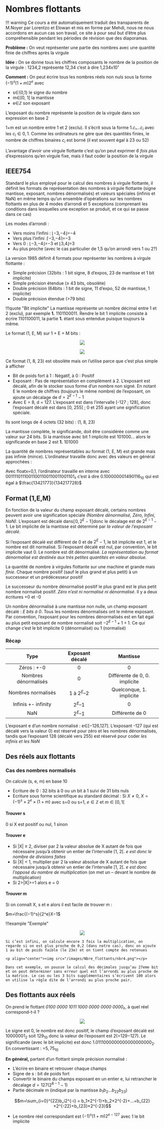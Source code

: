 ﻿# Nombres flottants

!!! warning 
    Ce cours a été automatiquement traduit des transparents de M.Noyer par
    Lorentzo et Elowan et mis en forme par Mehdi, nous ne nous accordons en aucun cas son travail, ce
    site à pour seul but d’être plus compréhensible pendant les périodes de
    révision que des diaporamas.

**Problème :** On veut représenter une partie des nombres avec une quantité finie de chiffres après la virgule

**Idée :** On se donne tous les chiffres composants le nombre de la position de la virgule : 1234,2 représente 12,34 c’est à dire 1,234x10¹

**Comment :** On peut écrire tous les nombres réels non nuls sous la forme $(−1)^s(1+m)2^e$ avec

- s∈{0,1} le signe du nombre
- m∈[0, 1[ la mantisse
- e∈ℤ son exposant

L’exposant du nombre représente la position de la virgule dans son expression en base 2

1+m est un nombre entre 1 et 2 (exclu). Il s’écrit sous la forme $1.c₁...c_i$ avec les $c_i∈{0,1}$. Comme les ordinateurs ne gère que des quantités finies, le nombre de chiffres binaires $c_i$ est borné (il est souvent égal à 23 ou 52)

L’avantage d’avoir une virgule flottante c’est qu’on peut exprimer *6 fois plus* d’expressions qu’en virgule fixe, mais il faut coder la position de la virgule

## IEEE754

Standard le plus employé pour le calcul des nombres à virgule flottante, il définit les formats de représentation des nombres à virgule flottante (signe mantisse, exposant, nombres dénormalisés) et valeurs spéciales (infinis et NaN) en même temps qu’un ensemble d’opérations sur les nombres flottants en plus de 4 modes d’arrondi et 5 exceptions (comprenant les conditions dans lesquelles une exception se produit, et ce qui se passe dans ce cas)

Les modes d’arrondi :

- Vers moins l’infini : ⌊−3,−4⌋=−4  
- Vers plus l’infini :⌈−3,−4⌉=−3
- Vers 0 : ⌊−3,−4⌋=−3 et ⌊3,4⌋=3
- Au plus proche (avec le cas particulier de 1,5 qu’on arrondi vers 1 ou 2?)

La version 1985 définit 4 formats pour représenter les nombres à virgule flottante :

- Simple précision (32bits : 1 bit signe, 8 d’expos, 23 de mantisse et 1 bit implicite)
- Simple précision étendue (≥ 43 bits, obsolète)
- Double précision (64bits : 1 bit de signe, 11 d’expo, 52 de mantisse, 1 implicite)
- Double précision étendue (>79 bits)

!!!quote "Bit implicite"
    La mantisse représente un nombre décimal entre 1 et 2 (exclu), par exemple **1.** 1101100011. Rendre le bit 1 implicite consiste à écrire 1101100011, la partie **1.** étant sous entendue puisque toujours la même.

Le format (1, E, M) sur 1 + E + M bits :

<p align="center"><img src="/images/Nbre_flottants/nbr1.png"></p>
<p align="center"><img src="/images/Nbre_flottants/nbr2.png"></p>

Ce format (1, 8, 23) est obsolète mais on l’utilise parce que c’est plus simple à afficher

- Bit de poids fort à 1 : Négatif, à 0 : Positif
- Exposant : Pas de représentation en complément à 2. L’exposant est décalé, afin de le stocker sous forme d’un nombre non signé. En notant E le nombre de chiffres (toujours le même nombre) de l’exposant, on ajoute un décalage de $d=2^{E−1}−1$
- Avec E = 8, d = 127. L’exposant est dans l’intervalle [-127 ; 128], donc l’exposant décalé est dans [0, 255] ; 0 et 255 ayant une signification spéciale.

Ils sont longs de 4 octets (32 bits) : (1, 8, 23)

La mantisse complète, le significande, doit être considérée comme une valeur sur 24 bits. Si la mantisse avec bit 1 implicite est 101000… alors le significande en base 2 est **1.** 101000

La quantité de nombres représentables au format (1, E, M) est grande mais pas infinie (mince). L’ordinateur travaille donc avec des valeurs en général approchées :

Avec floatx=0,1, l’ordinateur travaille en interne avec $00111101110011001100110011001101₂$ c’est à dire $0.100000001490116_{10}$ qui est égal à $\frac{13421773}{134217728}$

## Format (1,E,M)

En fonction de la valeur du champ exposant décalé, certains nombres peuvent avoir une signification spéciale *(Nombre dénormalisé, Zéro, Infini, NaN)*. L’exposant est décalé dans$⟦0,2^E−1⟧$donc le décalage est de $2^{E−1}−1$. Le bit implicite de la mantisse est déterminé par *la valeur de l’exposant décalé*.

Si l’exposant décalé est différent de 0 et de $2^E−1$, le bit implicite est 1, et le nombre est dit normalisé. Si l’exposant décalé est nul, par convention, le bit implicite vaut 0. Le nombre est dit dénormalisé. *La représentation au format dénormalisé est destinée aux très petites quantités en valeur absolue.*

La quantité de nombre à virgules flottante sur une machine et grande mais *finie*. Chaque nombre positif (sauf le plus grand et plus petit) à un successeur et un prédécesseur positif

Le successeur du nombre dénormalisé positif le plus grand est le plus petit nombre normalisé positif. *Zéro n’est ni normalisé ni dénormalisé*. Il y a deux écritures +0 et -0

Un nombre dénormalisé à une mantisse non nulle, un champ exposant décalé : *E bits à 0*. Tous les nombres dénormalisés ont le même exposant. Par convention, l’exposant pour les nombres dénormalisés est en fait égal au plus petit exposant de nombre normalisé soit $−2^{E−1}+1+1$. Ce qui change c’est le bit implicite 0 (dénormalisé) ou 1 (normalisé)

### Récap

|Type|Exposant décalé|Mantisse|
| :-: | :-: | :-: |
|Zéros : +-0|0|0|
|Nombres dénormalisés|0|Différente de 0, 0. implicite|
|Nombres normalisés|1 à $2^E–2$|Quelconque, 1. implicite|
|Infinis +- infinity|$2^E–1$|0|
|NaN|$2^E–1$|Différente de 0|

L’exposant e d’un nombre normalisé : e∈[−126,127]. L’exposant -127 (qui est décalé vers la valeur 0) est réservé pour zéro et les nombres dénormalisés, tandis que l’exposant 128 (décalé vers 255) est réservé pour coder *les infinis et les NaN*

## Des réels aux flottants

### Cas des nombres normalisés

On calcule (s, e, m) en base 10

- Ecriture de 0 : 32 bits à 0 ou un bit à 1 suivi de 31 bits nuls
- Ecriture sous forme scientifique au standard décimal : Si $X≠0$, $X=(−1)^s×2^e×(1+m)$ avec s=0 ou s=1, $e∈ℤ$ et $m∈[0, 1[$

#### Trouver s

0 si X est positif ou nul, 1 sinon

#### Trouver e

- Si |X| ≥ 2, diviser par 2 la valeur absolue de X autant de fois que nécessaire jusqu’à obtenir un entier de l’intervalle [1, 2[.
  *e est donc le nombre de divisions faites*
- Si |X| < 1, multiplier par 2 la valeur absolue de X autant de fois que nécessaire jusqu’à obtenir un entier de l’intervalle [1, 2[.
  *e est donc l’opposé du nombre de multiplicatio*n (on met un – devant le nombre de multiplication)
- Si 2>|X|>=1 alors e = 0

#### Trouver m

Si on connaît X, s et e alors il est facile de trouver m :

$m=\frac{(−1)^s}{2^e}X−1$

!!!example "Exemple"
    <p align="center"><img src="/images/Nbre_flottants/nbr3.png"></p>

    Si c’est infini, on calcule encore 3 fois la multiplication, on regarde si on est plus proche de 0,2 (dans notre cas), donc on ajoute 1 au bit de poids faible (le 23e) et on tient compte des retenues

    <p align="center"><img src="/images/Nbre_flottants/nbr4.png"></p>

    Dans cet exemple, on pousse le calcul des décimales jusqu’au 27eme bit et on peut déterminer sans erreur quel est l’arrondi au plus proche de la matrice. Le cas ou les 3 bits supplémentaires s’écrivent 100 alors on utilise la règle dite de l’arrondi au plus proche pair.

## Des flottants aux réels

On prend le flottant *0100 0000 1011 1000 0000 0000 0000₂*, à quel réel correspond-t-il ?

<p align="center"><img src="/images/Nbre_flottants/nbr5.png"></p>

Le signe est 0, le nombre est donc positif, le champ d’exposant décalé est $10000001_2$ soit $129_{10}$ donc la valeur de l’exposant est 2(=129−127). Le significande (avec le bit implicite) est donc $1.0111000000000000000000_2$. En convertissant : =$5,75_{10}$

**En général,** partant d’un flottant simple précision normalisé :

- L’écrire en binaire et retrouver chaque champs
- Signe de s : bit de poids fort
- Convertir le binaire du champs exposant en un entier e, lui retrancher le décalage $d=127(2^{8−1}−1)$
- Partie décimale m (indiqué par la mantisse $b_1b_2...b_{22}b_{23}$)

$$m=\sum_{i=0}^{22}b_i2^{-i} = b_1×2^{-1}+b_2×2^{-2}+...+b_{22}×2^{-22}+b_{23}×2^{-23}$$

- Le nombre réel correspondant est $(−1)^s(1+m)2^{e−127}$ avec 1 le bit implicite